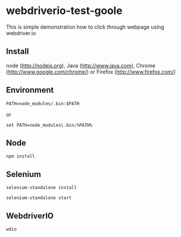 # webdriverio-test-goole

This is simple demonstration how to click through webpage using webdriver.io

## Install

node (http://nodejs.org), Java (http://www.java.com), Chrome (http://www.google.com/chrome/) or Firefox (http://www.firefox.com/)

## Environment

```
PATH=node_modules/.bin:$PATH
```

or

```
set PATH=node_modules\.bin;%PATH%
```

## Node

```
npm install
```

## Selenium

```
selenium-standalone install

selenium-standalone start
```

## WebdriverIO

```
wdio
```
